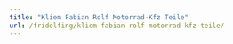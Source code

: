 ```yaml
---
title: "Kliem Fabian Rolf Motorrad-Kfz Teile"
url: /fridolfing/kliem-fabian-rolf-motorrad-kfz-teile/
---
```

